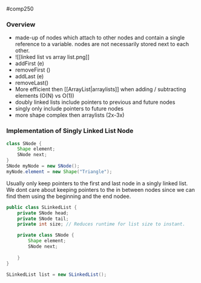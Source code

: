 #comp250 
### Overview
- made-up of nodes which attach to other nodes and contain a single reference to a variable. nodes are not necessarily stored next to each other. 
- ![[linked list vs array list.png]]
- addFirst (e)
- removeFirst ()
- addLast (e)
- removeLast()
- More efficient then [[ArrayList|arraylists]] when adding / subtracting elements (O(N) vs O(1))
- doubly linked lists include pointers to previous and future nodes
- singly only include pointers to future nodes
- more shape complex then arraylists (2x-3x)

### Implementation of Singly Linked List Node
```java
class SNode {
	Shape element;
	SNode next;
}
SNode myNode = new SNode();
myNode.element = new Shape("Triangle");
```

Usually only keep pointers to the first and last node in a singly linked list. We dont care about keeping pointers to the in between nodes since we can find them using the beginning and the end nodee.

```java
public class SLinkedList {
	private SNode head;
	private SNode tail;
	private int size; // Reduces runtime for list size to instant.

	private class SNode {
		Shape element;
		SNode next;
		
	}
}

SLinkedList list = new SLinkedList();
```